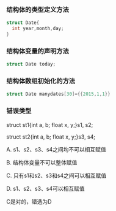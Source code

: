 ### 结构体的类型定义方法
```C++
struct Date{
  int year,month,day;
}
```
### 结构体变量的声明方法
```C++
struct Date today;
```

### 结构体数组初始化的方法
```C++
struct Date manydates[30]={{2015,1,1}}
```

### 错误类型

struct  st1{int  a, b;  float  x, y;}s1, s2;

struct  st2{int  a, b;  float  x, y;}s3, s4;

A.
s1、s2、s3、s4之间均不可以相互赋值


B.
结构体变量不可以整体赋值


C.
只有s1和s2、s3和s4之间可以相互赋值


D.
s1、s2、s3、s4可以相互赋值

C是对的，错选为D
